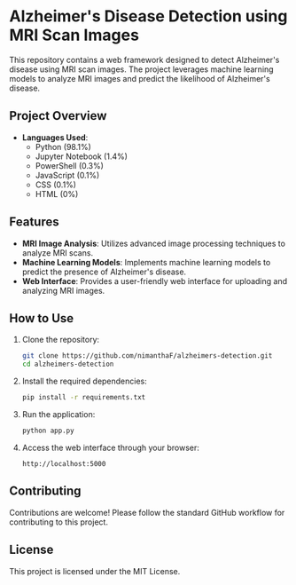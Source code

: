# Alzheimer's Disease Detection using MRI Scan Images

This repository contains a web framework designed to detect Alzheimer's disease using MRI scan images. The project leverages machine learning models to analyze MRI images and predict the likelihood of Alzheimer's disease.

## Project Overview

- **Languages Used**: 
  - Python (98.1%)
  - Jupyter Notebook (1.4%)
  - PowerShell (0.3%)
  - JavaScript (0.1%)
  - CSS (0.1%)
  - HTML (0%)

## Features

- **MRI Image Analysis**: Utilizes advanced image processing techniques to analyze MRI scans.
- **Machine Learning Models**: Implements machine learning models to predict the presence of Alzheimer's disease.
- **Web Interface**: Provides a user-friendly web interface for uploading and analyzing MRI images.

## How to Use

1. Clone the repository:
   ```sh
   git clone https://github.com/nimanthaF/alzheimers-detection.git
   cd alzheimers-detection
   ```
2. Install the required dependencies:
   ```sh
   pip install -r requirements.txt
   ```
3. Run the application:
   ```sh
   python app.py
   ```
4. Access the web interface through your browser:
   ```
   http://localhost:5000
   ```

## Contributing

Contributions are welcome! Please follow the standard GitHub workflow for contributing to this project.

## License

This project is licensed under the MIT License.
